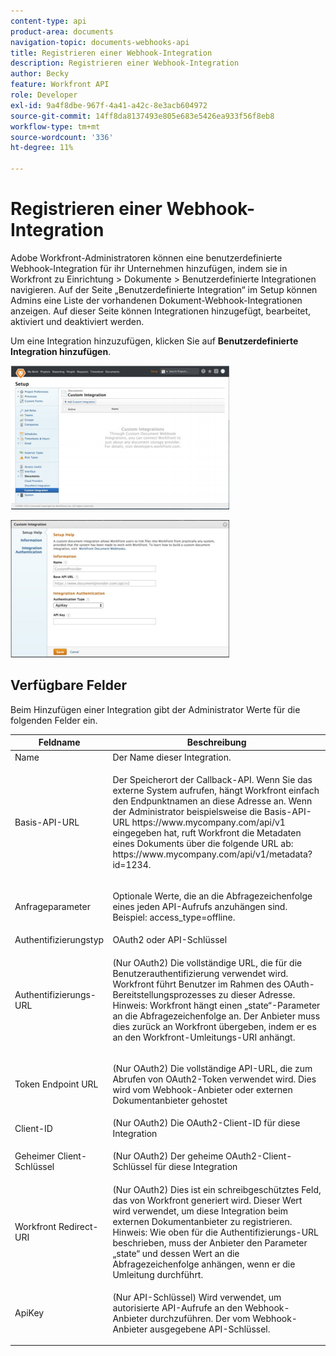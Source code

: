 ```yaml
---
content-type: api
product-area: documents
navigation-topic: documents-webhooks-api
title: Registrieren einer Webhook-Integration
description: Registrieren einer Webhook-Integration
author: Becky
feature: Workfront API
role: Developer
exl-id: 9a4f8dbe-967f-4a41-a42c-8e3acb604972
source-git-commit: 14ff8da8137493e805e683e5426ea933f56f8eb8
workflow-type: tm+mt
source-wordcount: '336'
ht-degree: 11%

---
```



# Registrieren einer Webhook-Integration

Adobe Workfront-Administratoren können eine benutzerdefinierte Webhook-Integration für ihr Unternehmen hinzufügen, indem sie in Workfront zu Einrichtung > Dokumente > Benutzerdefinierte Integrationen navigieren. Auf der Seite „Benutzerdefinierte Integration“ im Setup können Admins eine Liste der vorhandenen Dokument-Webhook-Integrationen anzeigen. Auf dieser Seite können Integrationen hinzugefügt, bearbeitet, aktiviert und deaktiviert werden.

Um eine Integration hinzuzufügen, klicken Sie auf **Benutzerdefinierte Integration hinzufügen**.

![](assets/webhooks-integration-350x230.png)

![](assets/webhooks-integration-2-350x220.png)

## Verfügbare Felder

Beim Hinzufügen einer Integration gibt der Administrator Werte für die folgenden Felder ein.

<table style="table-layout:auto"> 
 <col> 
 <col> 
 <thead> 
  <tr> 
   <th>Feldname</th> 
   <th>Beschreibung</th> 
  </tr> 
 </thead> 
 <tbody> 
  <tr> 
   <td>Name</td> 
   <td>Der Name dieser Integration.</td> 
  </tr> 
  <tr> 
   <td>Basis-API-URL</td> 
   <td> <p>Der Speicherort der Callback-API. Wenn Sie das externe System aufrufen, hängt Workfront einfach den Endpunktnamen an diese Adresse an. Wenn der Administrator beispielsweise die Basis-API-URL https://www.mycompany.com/api/v1 eingegeben hat, ruft Workfront die Metadaten eines Dokuments über die folgende URL ab: https://www.mycompany.com/api/v1/metadata?id=1234.</p> </td> 
  </tr> 
  <tr> 
   <td>Anfrageparameter</td> 
   <td> <p>Optionale Werte, die an die Abfragezeichenfolge eines jeden API-Aufrufs anzuhängen sind. Beispiel: access_type=offline. </p> </td> 
  </tr> 
  <tr> 
   <td>Authentifizierungstyp</td> 
   <td>OAuth2 oder API-Schlüssel</td> 
  </tr> 
  <tr> 
   <td>Authentifizierungs-URL</td> 
   <td> <p>(Nur OAuth2) Die vollständige URL, die für die Benutzerauthentifizierung verwendet wird. Workfront führt Benutzer im Rahmen des OAuth-Bereitstellungsprozesses zu dieser Adresse. Hinweis: Workfront hängt einen „state“-Parameter an die Abfragezeichenfolge an. Der Anbieter muss dies zurück an Workfront übergeben, indem er es an den Workfront-Umleitungs-URI anhängt.</p> </td> 
  </tr> 
  <tr> 
   <td>Token Endpoint URL</td> 
   <td> <p>(Nur OAuth2) Die vollständige API-URL, die zum Abrufen von OAuth2-Token verwendet wird. Dies wird vom Webhook-Anbieter oder externen Dokumentanbieter gehostet</p> </td> 
  </tr> 
  <tr> 
   <td>Client-ID</td> 
   <td>(Nur OAuth2) Die OAuth2-Client-ID für diese Integration</td> 
  </tr> 
  <tr> 
   <td>Geheimer Client-Schlüssel</td> 
   <td> <p>(Nur OAuth2) Der geheime OAuth2-Client-Schlüssel für diese Integration</p> </td> 
  </tr> 
  <tr> 
   <td>Workfront Redirect-URI</td> 
   <td>(Nur OAuth2) Dies ist ein schreibgeschütztes Feld, das von Workfront generiert wird. Dieser Wert wird verwendet, um diese Integration beim externen Dokumentanbieter zu registrieren. Hinweis: Wie oben für die Authentifizierungs-URL beschrieben, muss der Anbieter den Parameter „state“ und dessen Wert an die Abfragezeichenfolge anhängen, wenn er die Umleitung durchführt.</td> 
  </tr> 
  <tr> 
   <td>ApiKey</td> 
   <td> <p>(Nur API-Schlüssel) Wird verwendet, um autorisierte API-Aufrufe an den Webhook-Anbieter durchzuführen. Der vom Webhook-Anbieter ausgegebene API-Schlüssel.</p> </td> 
  </tr> 
 </tbody> 
</table>
